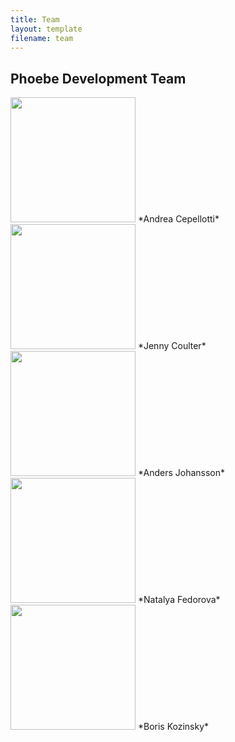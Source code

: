 ```yaml
---
title: Team
layout: template
filename: team
---
```


<script type="text/javascript" src="https://platform.linkedin.com/badges/js/profile.js" async defer></script>


## Phoebe Development Team


<img src="https://raw.githubusercontent.com/mir-group/phoebe/gh-pages/pictures/andrea.jpg" width="200">
*Andrea Cepellotti* <a href="https://www.linkedin.com/in/andrea-cepellotti">   
<i class="fa fa-linkedin-square fa_custom"></i>
</a>
<a href="mailto:acepellotti@g.harvard.edu"><i class="fa fa-envelope"></i></a>


<img src="https://raw.githubusercontent.com/mir-group/phoebe/gh-pages/pictures/jcoulter.png" width="200">
*Jenny Coulter*


<img src="https://raw.githubusercontent.com/mir-group/phoebe/gh-pages/pictures/anders.jpg" width="200">
*Anders Johansson*


<img src="https://raw.githubusercontent.com/mir-group/phoebe/gh-pages/pictures/natalya.jpg" width="200">
*Natalya Fedorova*


<img src="https://raw.githubusercontent.com/mir-group/phoebe/gh-pages/pictures/kozinsky.jpg" width="200">
*Boris Kozinsky*
